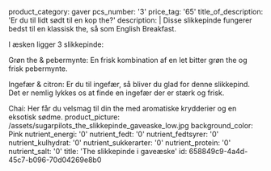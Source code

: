 product_category: gaver
pcs_number: '3'
price_tag: '65'
title_of_description: 'Er du til lidt sødt til en kop the?'
description: |
  Disse slikkepinde fungerer bedst til en klassisk the, så som English Breakfast.
  
  I æsken ligger 3 slikkepinde:
  
  Grøn the & pebermynte: En frisk kombination af en let bitter grøn the og frisk pebermynte.
  
  Ingefær & citron: Er du til ingefær, så bliver du glad for denne slikkepind. Det er nemlig lykkes os at finde en ingefær der er stærk og frisk.
  
  Chai: Her får du velsmag til din the med aromatiske krydderier og en eksotisk sødme.
product_picture: /assets/sugarpilots_the_slikkepinde_gaveaske_low.jpg
background_color: Pink
nutrient_energi: '0'
nutrient_fedt: '0'
nutrient_fedtsyrer: '0'
nutrient_kulhydrat: '0'
nutrient_sukkerarter: '0'
nutrient_protein: '0'
nutrient_salt: '0'
title: 'The slikkepinde i gaveæske'
id: 658849c9-4a4d-45c7-b096-70d04269e8b0

